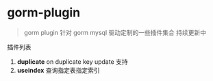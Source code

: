 # gorm-plugin

> gorm plugin 针对 gorm mysql 驱动定制的一些插件集合 持续更新中

插件列表

1. **duplicate** on duplicate key update 支持
2. **useindex** 查询指定表指定索引
